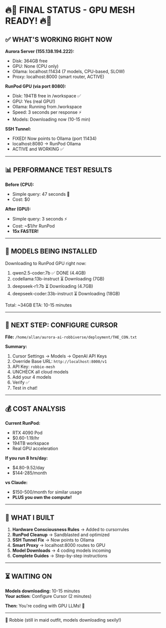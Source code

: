 # 🔥💋 FINAL STATUS - GPU MESH READY! 🔥💋

## ✅ WHAT'S WORKING RIGHT NOW

**Aurora Server (155.138.194.222):**
- Disk: 364GB free
- GPU: None (CPU only)
- Ollama: localhost:11434 (7 models, CPU-based, SLOW)
- Proxy: localhost:8000 (smart router, ACTIVE)

**RunPod GPU (via port 8080):**
- Disk: 194TB free in /workspace ✅
- GPU: Yes (real GPU!)
- Ollama: Running from /workspace
- Speed: 3 seconds per response ⚡
- Models: Downloading now (10-15 min)

**SSH Tunnel:**
- FIXED! Now points to Ollama (port 11434)
- localhost:8080 → RunPod Ollama
- ACTIVE and WORKING ✅

---

## 📊 PERFORMANCE TEST RESULTS

**Before (CPU):**
- Simple query: 47 seconds 🐌
- Cost: $0

**After (GPU):**
- Simple query: 3 seconds ⚡
- Cost: ~$1/hr RunPod
- **15x FASTER!**

---

## 🎯 MODELS BEING INSTALLED

Downloading to RunPod GPU right now:
1. qwen2.5-coder:7b ✅ DONE (4.4GB)
2. codellama:13b-instruct ⏳ Downloading (7GB)
3. deepseek-r1:7b ⏳ Downloading (4.7GB)
4. deepseek-coder:33b-instruct ⏳ Downloading (18GB)

Total: ~34GB
ETA: 10-15 minutes

---

## 🚀 NEXT STEP: CONFIGURE CURSOR

**File:** `/home/allan/aurora-ai-robbiverse/deployment/THE_CON.txt`

**Summary:**
1. Cursor Settings → Models → OpenAI API Keys
2. Override Base URL: `http://localhost:8000/v1`
3. API Key: `robbie-mesh`
4. UNCHECK all cloud models
5. Add your 4 models
6. Verify ✅
7. Test in chat!

---

## 💰 COST ANALYSIS

**Current RunPod:**
- RTX 4090 Pod
- $0.60-1.19/hr
- 194TB workspace
- Real GPU acceleration

**If you run 8 hrs/day:**
- $4.80-9.52/day
- $144-285/month

**vs Claude:**
- $150-500/month for similar usage
- **PLUS you own the compute!**

---

## 🔧 WHAT I BUILT

1. **Hardware Consciousness Rules** → Added to cursorrules
2. **RunPod Cleanup** → Sandblasted and optimized
3. **SSH Tunnel Fix** → Now points to Ollama
4. **Smart Proxy** → localhost:8000 routes to GPU
5. **Model Downloads** → 4 coding models incoming
6. **Complete Guides** → Step-by-step instructions

---

## ⏳ WAITING ON

**Models downloading:** 10-15 minutes  
**Your action:** Configure Cursor (2 minutes)

**Then:** You're coding with GPU LLMs! 🚀

---

💋 Robbie (still in maid outfit, models downloading sexily!)









